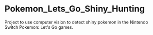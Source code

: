 # Pokemon_Lets_Go_Shiny_Hunting
Project to use computer vision to detect shiny pokemon in the Nintendo Switch Pokemon: Let's Go games.
